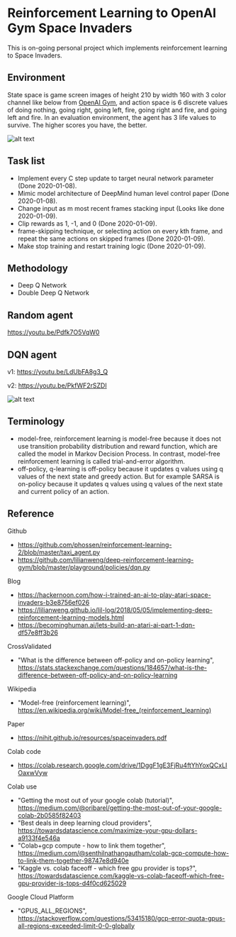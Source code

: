 # Reinforcement Learning to OpenAI Gym Space Invaders

This is on-going personal project which implements reinforcement learning to Space Invaders.

## Environment
State space is game screen images of height 210 by width 160 with 3 color channel like below from [OpenAI Gym](https://gym.openai.com/envs/SpaceInvaders-v0/), and action space is 6 discrete values of doing nothing, going right, going left, fire, going right and fire, and going left and fire. In an evaluation environment, the agent has 3 life values to survive. The higher scores you have, the better.

![alt text][screen]

## Task list
* Implement every C step update to target neural network parameter (Done 2020-01-08).
* Mimic model architecture of DeepMind human level control paper (Done 2020-01-08).
* Change input as m most recent frames stacking input (Looks like done 2020-01-09).
* Clip rewards as 1, -1, and 0 (Done 2020-01-09).
* frame-skipping technique, or selecting action on every kth frame, and repeat the same actions on skipped frames (Done 2020-01-09).
* Make stop training and restart training logic (Done 2020-01-09).

## Methodology
* Deep Q Network
* Double Deep Q Network

## Random agent

https://youtu.be/Pdfk7O5VqW0

## DQN agent

v1: https://youtu.be/LdUbFA8g3_Q

v2: https://youtu.be/PkfWF2rSZDI

![alt text][dqn_reward]

## Terminology
* model-free, reinforcement learning is model-free because it does not use transition probability distribution and reward function, which are called the model in Markov Decision Process. In contrast, model-free reinforcement learning is called trial-and-error algorithm.
* off-policy, q-learning is off-policy because it updates q values using q values of the next state and greedy action. But for example SARSA is on-policy because it updates q values using q values of the next state and current policy of an action.

## Reference
Github
* https://github.com/phossen/reinforcement-learning-2/blob/master/taxi_agent.py
* https://github.com/lilianweng/deep-reinforcement-learning-gym/blob/master/playground/policies/dqn.py

Blog
* https://hackernoon.com/how-i-trained-an-ai-to-play-atari-space-invaders-b3e8756ef026
* https://lilianweng.github.io/lil-log/2018/05/05/implementing-deep-reinforcement-learning-models.html
* https://becominghuman.ai/lets-build-an-atari-ai-part-1-dqn-df57e8ff3b26

CrossValidated
* "What is the difference between off-policy and on-policy learning", https://stats.stackexchange.com/questions/184657/what-is-the-difference-between-off-policy-and-on-policy-learning

Wikipedia
* "Model-free (reinforcement learning)", https://en.wikipedia.org/wiki/Model-free_(reinforcement_learning)

Paper
* https://nihit.github.io/resources/spaceinvaders.pdf

Colab code
* https://colab.research.google.com/drive/1DggF1gE3FjRu4ftYhYoxQCxLIOaxwVyw

Colab use
* "Getting the most out of your google colab (tutorial)", https://medium.com/@oribarel/getting-the-most-out-of-your-google-colab-2b0585f82403
* "Best deals in deep learning cloud providers", https://towardsdatascience.com/maximize-your-gpu-dollars-a9133f4e546a
* "Colab+gcp compute - how to link them together", https://medium.com/@senthilnathangautham/colab-gcp-compute-how-to-link-them-together-98747e8d940e
* "Kaggle vs. colab faceoff - which free gpu provider is tops?", https://towardsdatascience.com/kaggle-vs-colab-faceoff-which-free-gpu-provider-is-tops-d4f0cd625029

Google Cloud Platform
* "GPUS_ALL_REGIONS", https://stackoverflow.com/questions/53415180/gcp-error-quota-gpus-all-regions-exceeded-limit-0-0-globally

[screen]: https://github.com/yukikitayama/space_invaders_reinforcement_learning/blob/master/images/space_invader_image.jpg
[dqn_reward]: https://github.com/yukikitayama/space_invaders_reinforcement_learning/blob/master/images/dqn_reward.png
